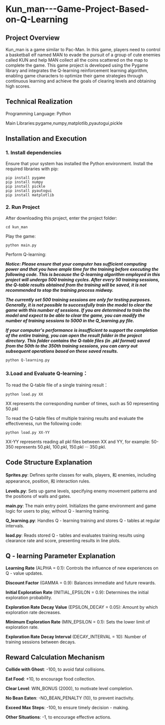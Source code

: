# Kun_man---Game-Project-Based-on-Q-Learning
## **Project Overview**

Kun_man is a game similar to Pac-Man. In this game, players need to control a basketball elf named MAN to evade the pursuit of a group of cute enemies called KUN and help MAN collect all the coins scattered on the map to complete the game. This game project is developed using the Pygame library and integrates the Q-learning reinforcement learning algorithm, enabling game characters to optimize their game strategies through continuous learning and achieve the goals of clearing levels and obtaining high scores.

## **Technical Realization**

Programming Language: Python

Main Libraries:pygame,numpy,matplotlib,pyautogui,pickle

## **Installation and Execution**

### **1. Install dependencies**

Ensure that your system has installed the Python environment.
Install the required libraries with pip:

	pip install pygame
 	pip install numpy
	pip install pickle
	pip install pyautogui
 	pip install matplotlib
	
### **2. Run Project**

After downloading this project, enter the project folder:

	cd kun_man
 
Play the game:

	python main.py
 
Perform Q-learning:

***Notice: Please ensure that your computer has sufficient computing power and that you have ample time for the training before executing the following code. This is because the Q-learning algorithm employed in this project will undergo 500 training cycles. After every 50 training sessions, the Q-table results obtained from the training will be saved, it is not recommended to stop the training process midway.***

***The currently set 500 training sessions are only for testing purposes. Generally, it is not possible to successfully train the model to clear the game with this number of sessions. If you are determined to train the model and expect to be able to clear the game, you can modify the number of training sessions to 5000 in the Q_learning.py file.***

***If your computer's performance is insufficient to support the completion of the entire training, you can open the result folder in the project directory. This folder contains the Q-table files (in .pkl format) saved from the 50th to the 350th training sessions, you can carry out subsequent operations based on these saved results.***

	python Q-learning.py

### **3.Load and Evaluate Q-learning：**

To read the Q-table file of a single training result：

	python load.py XX

 XX represents the corresponding number of times, such as 50 representing 50.pkl

To read the Q-table files of multiple training results and evaluate the effectiveness, run the following code:

	python load.py XX-YY
 
XX-YY represents reading all pkl files between XX and YY, for example: 50-350 represents 50.pkl, 100.pkl, 150.pkl ··· 350.pkl.

## **Code Structure Explanation**

**Sprites.py**: Defines sprite classes for walls, players, 和 enemies, including appearance, position, 和 interaction rules.

**Levels.py**: Sets up game levels, specifying enemy movement patterns and the positions of walls and gates.

**main.py**: The main entry point. Initializes the game environment and game logic for users to play, without Q - learning training.

**Q_learning.py**: Handles Q - learning training and stores Q - tables at regular intervals.

**load.py**: Reads stored Q - tables and evaluates training results using clearance rate and score, presenting results in line plots.

## **Q - learning Parameter Explanation**

**Learning Rate** (ALPHA = 0.1): Controls the influence of new experiences on Q - value updates.

**Discount Factor** (GAMMA = 0.9): Balances immediate and future rewards.

**Initial Exploration Rate** (INITIAL_EPSILON = 0.9): Determines the initial exploration probability.

**Exploration Rate Decay Value** (EPSILON_DECAY = 0.05): Amount by which exploration rate decreases.

**Minimum Exploration Rate** (MIN_EPSILON = 0.1): Sets the lower limit of exploration rate.

**Exploration Rate Decay Interval** (DECAY_INTERVAL = 10): Number of training sessions between decays.

## **Reward Calculation Mechanism**

**Collide with Ghost**: -100, to avoid fatal collisions.

**Eat Food**: +10, to encourage food collection.

**Clear Level**: WIN_BONUS (2000), to motivate level completion.

**No Bean Eaten**: -NO_BEAN_PENALTY (10), to prevent inactivity.

**Exceed Max Steps**: -100, to ensure timely decision - making.

**Other Situations**: -1, to encourage effective actions.
